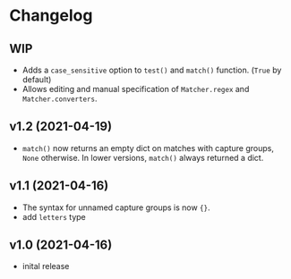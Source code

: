 # Changelog

## WIP

- Adds a `case_sensitive` option to `test()` and `match()` function. (`True` by default)
- Allows editing and manual specification of `Matcher.regex` and `Matcher.converters`.

## v1.2 (2021-04-19)

- `match()` now returns an empty dict on matches with capture groups, `None` otherwise.
  In lower versions, `match()` always returned a dict.

## v1.1 (2021-04-16)

- The syntax for unnamed capture groups is now `{}`.
- add `letters` type

## v1.0 (2021-04-16)

- inital release
